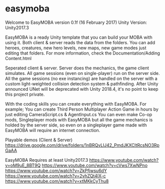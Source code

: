 # easymoba
Welcome to EasyMOBA version 0.1f (16 February 2017) Unity Version: Unity2017.3

EasyMOBA is a ready Unity template that you can build your MOBA with using it.
Both client & server reads the data from the folders.
You can add heroes, creatures, new hero levels, new maps, new game modes just editing that folders.
For more information, check the Documentation/Adding Content.html

Seperated client & server. Server does the mechanics, the game client simulates. All game sessions (even on single-player) run on the server side.
All the game sessions (no exe instancing) are handled on the server with a custom light-weighted collision detection system & pathfinding.
After Unity announced UNet will be deprecated with Unity 2018.4, it's no point to keep this project private.

With the coding skills you can create everything with EasyMOBA.
For example; You can create Third Person Multiplayer Action Game in hours by just editing CameraScript.cs & AgentInput.cs
You can even make Co-op mods, Singleplayer mods with EasyMOBA but all the game mechanics is holded by the server side, so even on a singleplayer game made with EasyMOBA will require an internet connection.

Playable demos (Client & Server)
https://drive.google.com/drive/folders/1nBRQvLlJ42_PmdJKXCltRcsNO3RpGaAA

EasyMOBA Requires at least Unity2017.3
https://www.youtube.com/watch?v=oM9uE_8BT9Q
https://www.youtube.com/watch?v=cVws7XwNPno
https://www.youtube.com/watch?v=ZkPfjwsu6dY
https://www.youtube.com/watch?v=2vhZQt4IX-c
https://www.youtube.com/watch?v=xtMKkCyThu8